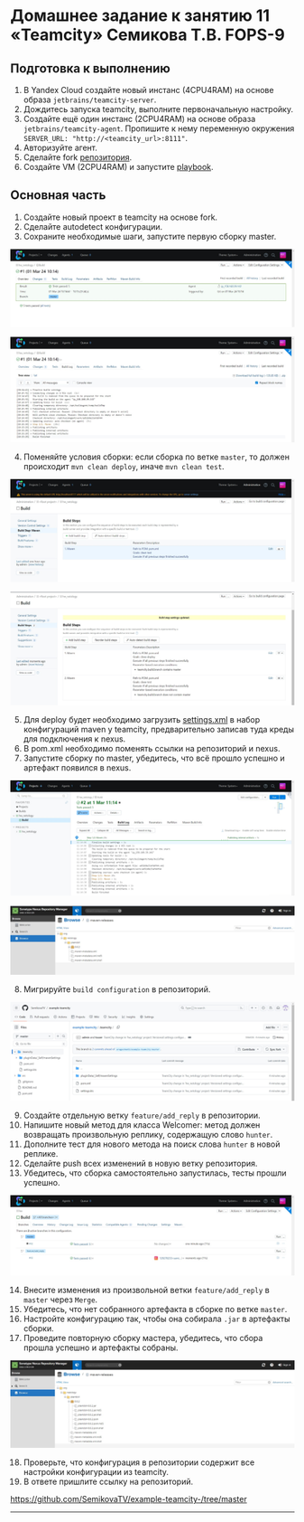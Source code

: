# Домашнее задание к занятию 11 «Teamcity» Семикова Т.В. FOPS-9

## Подготовка к выполнению

1. В Yandex Cloud создайте новый инстанс (4CPU4RAM) на основе образа `jetbrains/teamcity-server`.
2. Дождитесь запуска teamcity, выполните первоначальную настройку.
3. Создайте ещё один инстанс (2CPU4RAM) на основе образа `jetbrains/teamcity-agent`. Пропишите к нему переменную окружения `SERVER_URL: "http://<teamcity_url>:8111"`.
4. Авторизуйте агент.
5. Сделайте fork [репозитория](https://github.com/aragastmatb/example-teamcity).
6. Создайте VM (2CPU4RAM) и запустите [playbook](./infrastructure).

## Основная часть

1. Создайте новый проект в teamcity на основе fork.
2. Сделайте autodetect конфигурации.
3. Сохраните необходимые шаги, запустите первую сборку master.

![ad](https://github.com/SemikovaTV/hw_teamcity_hw/blob/main/img/1.jpg)

![ad](https://github.com/SemikovaTV/hw_teamcity_hw/blob/main/img/2.jpg)

4. Поменяйте условия сборки: если сборка по ветке `master`, то должен происходит `mvn clean deploy`, иначе `mvn clean test`.

![ad](https://github.com/SemikovaTV/hw_teamcity_hw/blob/main/img/3.jpg)

![ad](https://github.com/SemikovaTV/hw_teamcity_hw/blob/main/img/5.jpg)

5. Для deploy будет необходимо загрузить [settings.xml](./teamcity/settings.xml) в набор конфигураций maven у teamcity, предварительно записав туда креды для подключения к nexus.
6. В pom.xml необходимо поменять ссылки на репозиторий и nexus.
7. Запустите сборку по master, убедитесь, что всё прошло успешно и артефакт появился в nexus.

![ad](https://github.com/SemikovaTV/hw_teamcity_hw/blob/main/img/6.jpg)

![ad](https://github.com/SemikovaTV/hw_teamcity_hw/blob/main/img/7.jpg)

8. Мигрируйте `build configuration` в репозиторий.

![ad](https://github.com/SemikovaTV/hw_teamcity_hw/blob/main/img/8.jpg)

9. Создайте отдельную ветку `feature/add_reply` в репозитории.
10. Напишите новый метод для класса Welcomer: метод должен возвращать произвольную реплику, содержащую слово `hunter`.
11. Дополните тест для нового метода на поиск слова `hunter` в новой реплике.
12. Сделайте push всех изменений в новую ветку репозитория.
13. Убедитесь, что сборка самостоятельно запустилась, тесты прошли успешно.

![ad](https://github.com/SemikovaTV/hw_teamcity_hw/blob/main/img/9.jpg)

14. Внесите изменения из произвольной ветки `feature/add_reply` в `master` через `Merge`.
15. Убедитесь, что нет собранного артефакта в сборке по ветке `master`.
16. Настройте конфигурацию так, чтобы она собирала `.jar` в артефакты сборки.
17. Проведите повторную сборку мастера, убедитесь, что сбора прошла успешно и артефакты собраны.

![ad](https://github.com/SemikovaTV/hw_teamcity_hw/blob/main/img/10.jpg)

18. Проверьте, что конфигурация в репозитории содержит все настройки конфигурации из teamcity.
19. В ответе пришлите ссылку на репозиторий.

<https://github.com/SemikovaTV/example-teamcity-/tree/master>

---

